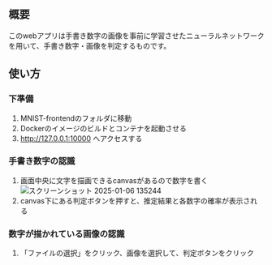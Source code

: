 ## 概要
このwebアプリは手書き数字の画像を事前に学習させたニューラルネットワークを用いて、手書き数字・画像を判定するものです。

## 使い方
### 下準備
1. MNIST-frontendのフォルダに移動
2. Dockerのイメージのビルドとコンテナを起動させる
3. http://127.0.0.1:10000 へアクセスする

### 手書き数字の認識
1. 画面中央に文字を描画できるcanvasがあるので数字を書く
![スクリーンショット 2025-01-06 135244](https://github.com/user-attachments/assets/38d73632-161e-4b5c-b340-387c2997bf87)
2.  canvas下にある判定ボタンを押すと、推定結果と各数字の確率が表示される

### 数字が描かれている画像の認識
1. 「ファイルの選択」をクリック、画像を選択して、判定ボタンをクリック
